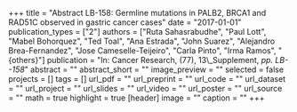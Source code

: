+++
title = "Abstract LB-158: Germline mutations in PALB2, BRCA1 and RAD51C observed in gastric cancer cases"
date = "2017-01-01"
publication_types = ["2"]
authors = ["Ruta Sahasrabudhe", "Paul Lott", "Mabel Bohorquez", "Ted Toal", "Ana Estrada", "John Suarez", "Alejandro Brea-Fernandez", "Jose Cameselle-Teijeiro", "Carla Pinto", "Irma Ramos", "{others}"]
publication = "In: Cancer Research, (77), 13\\_Supplement, _pp. LB--158_"
abstract = ""
abstract_short = ""
image_preview = ""
selected = false
projects = []
tags = []
url_pdf = ""
url_preprint = ""
url_code = ""
url_dataset = ""
url_project = ""
url_slides = ""
url_video = ""
url_poster = ""
url_source = ""
math = true
highlight = true
[header]
image = ""
caption = ""
+++
